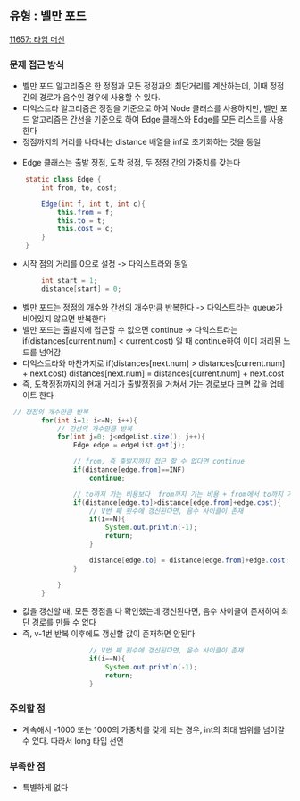 ## 유형 : 벨만 포드
[11657: 타임 머신](https://www.acmicpc.net/problem/11657)

### 문제 접근 방식
  - 벨만 포드 알고리즘은 한 정점과 모든 정점과의 최단거리를 계산하는데, 이때 정점 간의 경로가 음수인 경우에 사용할 수 있다.
  - 다익스트라 알고리즘은 정점을 기준으로 하여 Node 클래스를 사용하지만, 벨만 포드 알고리즘은 간선을 기준으로 하여 Edge 클래스와 Edge를 모든 리스트를 사용한다
  - 정점까지의 거리를 나타내는 distance 배열을 inf로 초기화하는 것을 동일
<br></br>
  - Edge 클래스는 출발 정점, 도착 정점, 두 정점 간의 가중치를 갖는다
``` Java
    static class Edge {
        int from, to, cost;

        Edge(int f, int t, int c){
            this.from = f;
            this.to = t;
            this.cost = c;
        }
    }
```

  - 시작 점의 거리를 0으로 설정 -> 다익스트라와 동일
``` Java
        int start = 1;
        distance[start] = 0;
```

- 벨만 포드는 정점의 개수와 간선의 개수만큼 반복한다 -> 다익스트라는 queue가 비어있지 않으면 반복한다
- 벨만 포드는 출발지에 접근할 수 없으면 continue -> 다익스트라는 if(distances[current.num] < current.cost) 일 때 continue하여 이미 처리된 노드를 넘어감
- 다익스트라와 마찬가지로 if(distances[next.num] > distances[current.num] + next.cost) distances[next.num] = distances[current.num] + next.cost
- 즉, 도착정점까지의 현재 거리가 출발정점을 거쳐서 가는 경로보다 크면 값을 업데이트 한다
``` Java
 // 정점의 개수만큼 반복
        for(int i=1; i<=N; i++){
            // 간선의 개수만큼 반복
            for(int j=0; j<edgeList.size(); j++){
                Edge edge = edgeList.get(j);

                // from, 즉 출발지까지 접근 할 수 없다면 continue
                if(distance[edge.from]==INF)
                    continue;

                // to까지 가는 비용보다  from까지 가는 비용 + from에서 to까지 가는 비용이 낮다면 갱신
                if(distance[edge.to]>distance[edge.from]+edge.cost){
                    // V번 째 횟수에 갱신된다면, 음수 사이클이 존재
                    if(i==N){
                        System.out.println(-1);
                        return;
                    }

                    distance[edge.to] = distance[edge.from]+edge.cost;
                }

            }
        }
```

- 값을 갱신할 때, 모든 정점을 다 확인했는데 갱신된다면, 음수 사이클이 존재하여 최단 경로를 만들 수 없다
- 즉, v-1번 반복 이후에도 갱신할 값이 존재하면 안된다
``` Java
                    // V번 째 횟수에 갱신된다면, 음수 사이클이 존재
                    if(i==N){
                        System.out.println(-1);
                        return;
                    }
```

### 주의할 점
  - 계속해서 -1000 또는 1000의 가중치를 갖게 되는 경우, int의 최대 범위를 넘어갈 수 있다. 따라서 long 타입 선언

### 부족한 점
  - 특별하게 없다
    
